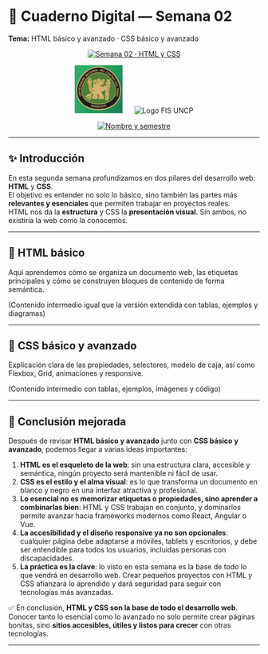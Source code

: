 # 📘 Cuaderno Digital — Semana 02  
**Tema:** HTML básico y avanzado · CSS básico y avanzado  

<!-- ===== Cabecera con título animado ===== -->
<div align="center">
  <a href="https://git.io/typing-svg">
    <img
      src="https://readme-typing-svg.herokuapp.com?font=Fira+Code&weight=800&size=34&duration=2500&pause=600&center=true&vCenter=true&width=900&height=70&color=FFFFFF&background=0A2540&lines=📘+Informe+de+la+segunda+semana;HTML+básico+y+avanzado+|+CSS+básico+y+avanzado"
      alt="Semana 02 · HTML y CSS">
  </a>
</div>

<p align="center">
  <img src="https://raw.githubusercontent.com/machaparionaangelyoelver-web/fotosdecuaderno/664e5db3ca785fa2ba04c7902fa911a8704557ac/semana02_imagenes/uncp.jpg" alt="Logo UNCP" width="96" height="96" />
  &nbsp;&nbsp;&nbsp;&nbsp;
  <img src="https://raw.githubusercontent.com/machaparionaangelyoelver-web/fotosdecuaderno/664e5db3ca785fa2ba04c7902fa911a8704557ac/semana02_imagenes/logotipoFIS.png" alt="Logo FIS UNCP" width="96" height="96" />
</p>

<div align="center">
  <a href="https://git.io/typing-svg">
    <img
      src="https://readme-typing-svg.herokuapp.com?font=Fira+Code&weight=700&size=22&duration=2600&pause=700&center=true&vCenter=true&width=900&height=42&color=E6FFFA&background=0B6E4F&lines=👨‍🎓+Estudiante:+Angel+Yoelver+Macha+Pariona;🎓+Semestre:+Noveno+Semestre"
      alt="Nombre y semestre">
  </a>
</div>

---

## ✨ Introducción  
En esta segunda semana profundizamos en dos pilares del desarrollo web: **HTML** y **CSS**.  
El objetivo es entender no solo lo básico, sino también las partes más **relevantes y esenciales** que permiten trabajar en proyectos reales.  
HTML nos da la **estructura** y CSS la **presentación visual**. Sin ambos, no existiría la web como la conocemos.

---

## 📍 HTML básico  
Aquí aprendemos cómo se organiza un documento web, las etiquetas principales y cómo se construyen bloques de contenido de forma semántica.  

(Contenido intermedio igual que la versión extendida con tablas, ejemplos y diagramas)  

---

## 📍 CSS básico y avanzado  
Explicación clara de las propiedades, selectores, modelo de caja, así como Flexbox, Grid, animaciones y responsive.  

(Contenido intermedio con tablas, ejemplos, imágenes y código)  

---

## 📌 Conclusión mejorada  

Después de revisar **HTML básico y avanzado** junto con **CSS básico y avanzado**, podemos llegar a varias ideas importantes:  

1. **HTML es el esqueleto de la web**: sin una estructura clara, accesible y semántica, ningún proyecto será mantenible ni fácil de usar.  
2. **CSS es el estilo y el alma visual**: es lo que transforma un documento en blanco y negro en una interfaz atractiva y profesional.  
3. **Lo esencial no es memorizar etiquetas o propiedades, sino aprender a combinarlas bien**: HTML y CSS trabajan en conjunto, y dominarlos permite avanzar hacia frameworks modernos como React, Angular o Vue.  
4. **La accesibilidad y el diseño responsive ya no son opcionales**: cualquier página debe adaptarse a móviles, tablets y escritorios, y debe ser entendible para todos los usuarios, incluidas personas con discapacidades.  
5. **La práctica es la clave**: lo visto en esta semana es la base de todo lo que vendrá en desarrollo web. Crear pequeños proyectos con HTML y CSS afianzará lo aprendido y dará seguridad para seguir con tecnologías más avanzadas.  

✅ En conclusión, **HTML y CSS son la base de todo el desarrollo web**. Conocer tanto lo esencial como lo avanzado no solo permite crear páginas bonitas, sino **sitios accesibles, útiles y listos para crecer** con otras tecnologías.  

---
